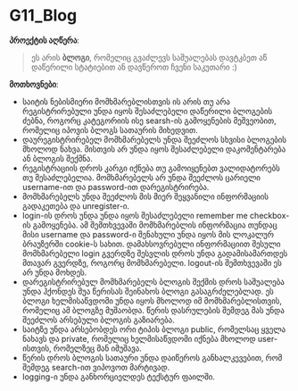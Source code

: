 # G11_Blog

**პროექტის აღწერა**:
> ეს არის **ბლოგი**, რომელიც გვაძლევს საშუალებას დავტკბეთ აწ დაწერილი სტატიებით ან დავწეროთ ჩვენი საკუთარი :)

**მოთხოვნები**:

* საიტის ნებისმიერი მომხმარებლისთვის ის არის თუ არა რეგისტრირებული უნდა იყოს შესაძლებელი დაწერილი 
ბლოგების ძებნა, როგორც კატეგორიის ისე searsh-ის გამოყენების მეშვეობით, რომელიც იპოვის ბლოგს სათაურის 
მიხედვით.
* დაურეგისტრირებელ მომხმარებელს უნდა შეეძლოს სხვისი ბლოგების მხოლოდ ნახვა. მისთვის არ უნდა იყოს 
შესაძლებელი დაკომენტარება ან ბლოგის შექმნა. 
* რეგისტრაციის დროს კარგი იქნება თუ გამოიყენებთ ვალიდატორებს თუ შესაძლებელია. მომხმარებელს არ უნდა
შეეძლოს ცარიელი username-ით და password-ით დარეგისტრირება.
* მომხმარებელს უნდა შეეძლოს მის მიერ შეყვანილი ინფორმაციის გადაკეთება და unregister-ი.
* login-ის დროს უნდა უნდა იყოს შესაძლებელი remember me checkbox-ის გამოყენება. ამ შემთხვევაში
მომხმარებლის ინფორმაცია თუნდაც მისი username და password-ი შენახული უნდა იყოს მის ლოკალურ ბრაუზერში
cookie-ს სახით. დამახსოვრებული ინფორმაციით შესული მომხმარებელი login გვერდზე შესვლის დროს უნდა
გადამისამართდეს მთავარ გვერდზე, როგორც მომხმარებელი. logout-ის შემთხვევაში ეს არ უნდა მოხდეს.
* დარეგისტრირებულ მომხმარებელს ბლოგის შექმის დროს საშუალება უნდა ჰქონდეს შუა წერისას შეინახოს
ბლოგი გასაგრძელებლად. ეს ბლოგი ხელმისაწვდომი უნდა იყოს მხოლოდ იმ მომხმარებლისთვის, რომელიც
ამ ბლოგზე მუშაობდა. წერის დასრულების შემდეგ მას უნდა შეეძლოს არსებული ბლოგის გაზიარება.
* საიტზე უნდა არსებობდეს ორი ტიპის ბლოგი public, რომელსაც ყველა ნახავს და private, რომელიც
ხელმისაწვდომი იქნება მხოლოდ user-ისთვის, რომელზეც მან იმუშავა.
* წერის დროს ბლოგის სათაური უნდა დაიწეროს განხალკევებით, რომ შემდეგ search-ით ვიპოვოთ მარტივად.
* logging-ი უნდა განხორციელდეს ტექსტურ ფაილში.


